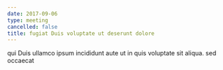 ```yaml
---
date: 2017-09-06
type: meeting
cancelled: false
title: fugiat Duis voluptate ut deserunt dolore
---
```

qui Duis ullamco ipsum incididunt aute ut in quis voluptate sit aliqua. sed occaecat
